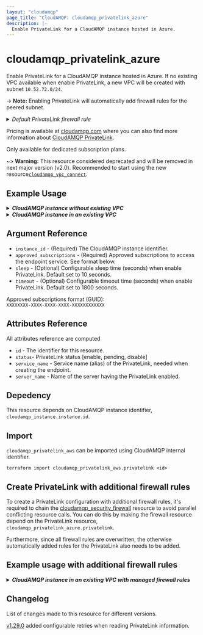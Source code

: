 ```yaml
---
layout: "cloudamqp"
page_title: "CloudAMQP: cloudamqp_privatelink_azure"
description: |-
  Enable PrivateLink for a CloudAMQP instance hosted in Azure.
---
```


# cloudamqp_privatelink_azure

Enable PrivateLink for a CloudAMQP instance hosted in Azure. If no existing VPC available when
enable PrivateLink, a new VPC will be created with subnet `10.52.72.0/24`.

-> **Note:** Enabling PrivateLink will automatically add firewall rules for the peered subnet.

<details>
 <summary>
    <i>Default PrivateLink firewall rule</i>
  </summary>

```hcl
rules {
  Description = "PrivateLink setup"
  ip          = "<VPC Subnet>"
  ports       = []
  services    = ["AMQP", "AMQPS", "HTTPS", "STREAM", "STREAM_SSL", "STOMP", "STOMPS", "MQTT", "MQTTS"]
}
```

</details>

Pricing is available at [cloudamqp.com](https://www.cloudamqp.com/plans.html) where you can also
find more information about
[CloudAMQP PrivateLink](https://www.cloudamqp.com/docs/cloudamqp-privatelink.html#azure-privatelink).

Only available for dedicated subscription plans.

~> **Warning:** This resource considered deprecated and will be removed in next major version (v2.0).
Recommended to start using the new resource[`cloudamqp_vpc_connect`](./vpc_connect.md).

## Example Usage

<details>
  <summary>
    <b>
      <i>CloudAMQP instance without existing VPC</i>
    </b>
  </summary>

```hcl
resource "cloudamqp_instance" "instance" {
  name   = "Instance 01"
  plan   = "bunny-1"
  region = "azure-arm::westus"
  tags   = []
}

resource "cloudamqp_privatelink_azure" "privatelink" {
  instance_id = cloudamqp_instance.instance.id
  approved_subscriptions = [
    "XXXXXXXX-XXXX-XXXX-XXXX-XXXXXXXXXXXX"
  ]
}
```
</details>

<details>
  <summary>
    <b>
      <i>CloudAMQP instance in an existing VPC</i>
    </b>
  </summary>

```hcl
resource "cloudamqp_vpc" "vpc" {
  name = "Standalone VPC"
  region = "azure-arm::westus"
  subnet = "10.56.72.0/24"
  tags = []
}

resource "cloudamqp_instance" "instance" {
  name   = "Instance 01"
  plan   = "bunny-1"
  region = "azure-arm::westus"
  tags   = []
  vpc_id = cloudamqp_vpc.vpc.id
  keep_associated_vpc = true
}

resource "cloudamqp_privatelink_azure" "privatelink" {
  instance_id = cloudamqp_instance.instance.id
  approved_subscriptions = [
    "XXXXXXXX-XXXX-XXXX-XXXX-XXXXXXXXXXXX"
  ]
}
```

</details>

## Argument Reference

* `instance_id` - (Required) The CloudAMQP instance identifier.
* `approved_subscriptions` - (Required) Approved subscriptions to access the endpoint service.
  See format below.
* `sleep` - (Optional) Configurable sleep time (seconds) when enable PrivateLink.
  Default set to 10 seconds.
* `timeout` - (Optional) Configurable timeout time (seconds) when enable PrivateLink.
  Default set to 1800 seconds.

Approved subscriptions format (GUID): <br>
`XXXXXXXX-XXXX-XXXX-XXXX-XXXXXXXXXXXX`

## Attributes Reference

All attributes reference are computed

* `id`  - The identifier for this resource.
* `status`- PrivateLink status [enable, pending, disable]
* `service_name` - Service name (alias) of the PrivateLink, needed when creating the endpoint.
* `server_name` - Name of the server having the PrivateLink enabled.

## Depedency

This resource depends on CloudAMQP instance identifier, `cloudamqp_instance.instance.id`.

## Import

`cloudamqp_privatelink_aws` can be imported using CloudAMQP internal identifier.

`terraform import cloudamqp_privatelink_aws.privatelink <id>`

## Create PrivateLink with additional firewall rules

To create a PrivateLink configuration with additional firewall rules, it's required to chain the [cloudamqp_security_firewall](https://registry.terraform.io/providers/cloudamqp/cloudamqp/latest/docs/resources/security_firewall)
resource to avoid parallel conflicting resource calls. You can do this by making the firewall
resource depend on the PrivateLink resource, `cloudamqp_privatelink_azure.privatelink`.

Furthermore, since all firewall rules are overwritten, the otherwise automatically added rules for
the PrivateLink also needs to be added.

## Example usage with additional firewall rules

<details>
  <summary>
    <b>
      <i>CloudAMQP instance in an existing VPC with managed firewall rules</i>
    </b>
  </summary>

```hcl
resource "cloudamqp_vpc" "vpc" {
  name = "Standalone VPC"
  region = "azure-arm::westus"
  subnet = "10.56.72.0/24"
  tags = []
}

resource "cloudamqp_instance" "instance" {
  name   = "Instance 01"
  plan   = "bunny-1"
  region = "azure-arm::westus"
  tags   = []
  vpc_id = cloudamqp_vpc.vpc.id
  keep_associated_vpc = true
}

resource "cloudamqp_privatelink_azure" "privatelink" {
  instance_id = cloudamqp_instance.instance.id
  approved_subscriptions = [
    "XXXXXXXX-XXXX-XXXX-XXXX-XXXXXXXXXXXX"
  ]
}

resource "cloudamqp_security_firewall" "firewall_settings" {
  instance_id = cloudamqp_instance.instance.id

  rules {
    Description = "Custom PrivateLink setup"
    ip          = cloudamqp_vpc.vpc.subnet
    ports       = []
    services    = ["AMQP", "AMQPS", "HTTPS", "STREAM", "STREAM_SSL"]
  }

  rules {
    description = "MGMT interface"
    ip = "0.0.0.0/0"
    ports = []
    services = ["HTTPS"]
  }

  depends_on = [
    cloudamqp_privatelink_azure.privatelink
   ]
}
```

</details>

## Changelog

List of changes made to this resource for different versions.

[v1.29.0](https://github.com/cloudamqp/terraform-provider-cloudamqp/releases/tag/v1.29.0) added
configurable retries when reading PrivateLink information.
